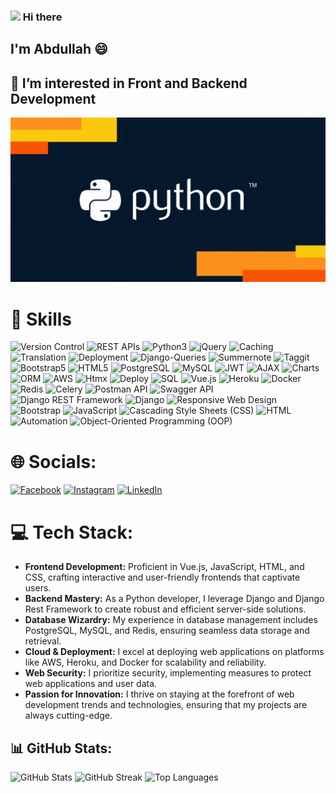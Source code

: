 <h3> <img src="https://raw.githubusercontent.com/iampavangandhi/iampavangandhi/master/gifs/Hi.gif" width="30px"> Hi there </h3>

## I'm Abdullah 😄

## 👀 I’m interested in Front and Backend Development

![](https://github.com/AbdullahBakir97/AbdullahBakir97/blob/main/giphy1.gif)

# 🚀 Skills

![Version Control](https://img.shields.io/badge/Version%20Control-111111?style=flat-square&logo=git&logoColor=F05032)
![REST APIs](https://img.shields.io/badge/REST%20APIs-111111?style=flat-square&logo=api)
![Python3](https://img.shields.io/badge/Python3-111111?style=flat-square&logo=python&logoColor=3670A0)
![jQuery](https://img.shields.io/badge/jQuery-111111?style=flat-square&logo=jquery)
![Caching](https://img.shields.io/badge/Caching-111111?style=flat-square)
![Translation](https://img.shields.io/badge/Translation-111111?style=flat-square)
![Deployment](https://img.shields.io/badge/Deployment-111111?style=flat-square)
![Django-Queries](https://img.shields.io/badge/Django%20Queries-111111?style=flat-square&logo=django)
![Summernote](https://img.shields.io/badge/Summernote-111111?style=flat-square)
![Taggit](https://img.shields.io/badge/Taggit-111111?style=flat-square)
![Bootstrap5](https://img.shields.io/badge/Bootstrap5-111111?style=flat-square&logo=bootstrap)
![HTML5](https://img.shields.io/badge/HTML5-111111?style=flat-square&logo=html5&logoColor=E34F26)
![PostgreSQL](https://img.shields.io/badge/PostgreSQL-111111?style=flat-square&logo=postgresql&logoColor=336791)
![MySQL](https://img.shields.io/badge/MySQL-111111?style=flat-square&logo=mysql&logoColor=4479A1)
![JWT](https://img.shields.io/badge/JWT-111111?style=flat-square)
![AJAX](https://img.shields.io/badge/AJAX-111111?style=flat-square)
![Charts](https://img.shields.io/badge/Charts-111111?style=flat-square)
![ORM](https://img.shields.io/badge/ORM-111111?style=flat-square)
![AWS](https://img.shields.io/badge/AWS-111111?style=flat-square&logo=amazon-aws&logoColor=232F3E)
![Htmx](https://img.shields.io/badge/Htmx-111111?style=flat-square)
![Deploy](https://img.shields.io/badge/Deploy-111111?style=flat-square)
![SQL](https://img.shields.io/badge/SQL-111111?style=flat-square&logo=sqlite&logoColor=4479A1)
![Vue.js](https://img.shields.io/badge/Vue.js-111111?style=flat-square&logo=vue.js&logoColor=4FC08D)
![Heroku](https://img.shields.io/badge/Heroku-111111?style=flat-square&logo=heroku&logoColor=430098)
![Docker](https://img.shields.io/badge/Docker-111111?style=flat-square&logo=docker&logoColor=2496ED)
![Redis](https://img.shields.io/badge/Redis-111111?style=flat-square&logo=redis&logoColor=DC382D)
![Celery](https://img.shields.io/badge/Celery-111111?style=flat-square&logo=celery&logoColor=37814A)
![Postman API](https://img.shields.io/badge/Postman%20API-111111?style=flat-square&logo=postman&logoColor=FF6C37)
![Swagger API](https://img.shields.io/badge/Swagger%20API-111111?style=flat-square&logo=swagger&logoColor=85EA2D)
![Django REST Framework](https://img.shields.io/badge/Django%20REST%20Framework-111111?style=flat-square&logo=api)
![Django](https://img.shields.io/badge/Django-111111?style=flat-square&logo=django&logoColor=092E20)
![Responsive Web Design](https://img.shields.io/badge/Responsive%20Web%20Design-111111?style=flat-square)
![Bootstrap](https://img.shields.io/badge/Bootstrap-111111?style=flat-square&logo=bootstrap&logoColor=563D7C)
![JavaScript](https://img.shields.io/badge/JavaScript-111111?style=flat-square&logo=javascript&logoColor=F7DF1E)
![Cascading Style Sheets (CSS)](https://img.shields.io/badge/Cascading%20Style%20Sheets%20(CSS)-111111?style=flat-square&logo=css3&logoColor=1572B6)
![HTML](https://img.shields.io/badge/HTML-111111?style=flat-square&logo=html5&logoColor=E34F26)
![Automation](https://img.shields.io/badge/Automation-111111?style=flat-square)
![Object-Oriented Programming (OOP)](https://img.shields.io/badge/Object--Oriented%20Programming%20(OOP)-111111?style=flat-square&logo=oop&logoColor=3333FF)

# 🌐 Socials:
[![Facebook](https://img.shields.io/badge/Facebook-%231877F2.svg?logo=Facebook&logoColor=white)](https://facebook.com/https://www.facebook.com/profile.php?id=100007615024761/) [![Instagram](https://img.shields.io/badge/Instagram-%23E4405F.svg?logo=Instagram&logoColor=white)](https://instagram.com/https://www.instagram.com/abdullahbakir/) [![LinkedIn](https://img.shields.io/badge/LinkedIn-%230077B5?style=flat-square&logo=linkedin&logoColor=white)](https://linkedin.com/in/https://www.linkedin.com/in/abdullah-bakir-809065273/) 

# 💻 Tech Stack:
- **Frontend Development:** Proficient in Vue.js, JavaScript, HTML, and CSS, crafting interactive and user-friendly frontends that captivate users.
- **Backend Mastery:** As a Python developer, I leverage Django and Django Rest Framework to create robust and efficient server-side solutions.
- **Database Wizardry:** My experience in database management includes PostgreSQL, MySQL, and Redis, ensuring seamless data storage and retrieval.
- **Cloud & Deployment:** I excel at deploying web applications on platforms like AWS, Heroku, and Docker for scalability and reliability.
- **Web Security:** I prioritize security, implementing measures to protect web applications and user data.
- **Passion for Innovation:** I thrive on staying at the forefront of web development trends and technologies, ensuring that my projects are always cutting-edge.

## 📊 GitHub Stats: 
![GitHub Stats](https://github-readme-stats.vercel.app/api?username=AbdullahBakir97&theme=dark&hide_border=true&include_all_commits=false&count_private=false)
![GitHub Streak](https://github-readme-streak-stats.herokuapp.com/?user=AbdullahBakir97&theme=dark&hide_border=true)
![Top Languages](https://github-readme-stats.vercel.app/api/top-langs/?username=AbdullahBakir97&theme=dark&hide_border=true&include_all_commits=false&count_private=false&layout=compact)
